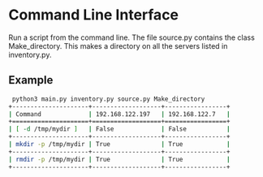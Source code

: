 # Command Line Interface

Run a script from the command line.  The file source.py contains the class Make_directory.  This makes a directory
on all the servers listed in inventory.py.

## Example 

```bash
 python3 main.py inventory.py source.py Make_directory
+---------------------+-------------------+-----------------+
| Command             | 192.168.122.197   | 192.168.122.7   |
+=====================+===================+=================+
| [ -d /tmp/mydir ]   | False             | False           |
+---------------------+-------------------+-----------------+
| mkdir -p /tmp/mydir | True              | True            |
+---------------------+-------------------+-----------------+
| rmdir -p /tmp/mydir | True              | True            |
+---------------------+-------------------+-----------------+
```
